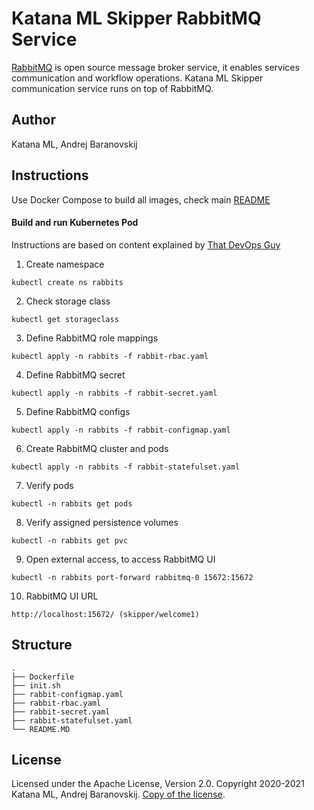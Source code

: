 # Katana ML Skipper RabbitMQ Service

[RabbitMQ](https://www.rabbitmq.com/) is open source message broker service, it enables services communication and workflow operations. Katana ML Skipper communication service runs on top of RabbitMQ.

## Author

Katana ML, Andrej Baranovskij

## Instructions

Use Docker Compose to build all images, check main [README](https://github.com/katanaml/katana-skipper/blob/master/README.md)

#### Build and run Kubernetes Pod

Instructions are based on content explained by [That DevOps Guy](https://www.youtube.com/c/MarcelDempers)

1. Create namespace

```
kubectl create ns rabbits
```

2. Check storage class

```
kubectl get storageclass
```

3. Define RabbitMQ role mappings

```
kubectl apply -n rabbits -f rabbit-rbac.yaml
```

4. Define RabbitMQ secret

```
kubectl apply -n rabbits -f rabbit-secret.yaml
```

5. Define RabbitMQ configs

```
kubectl apply -n rabbits -f rabbit-configmap.yaml
```

6. Create RabbitMQ cluster and pods

```
kubectl apply -n rabbits -f rabbit-statefulset.yaml
```

7. Verify pods

```
kubectl -n rabbits get pods
```

8. Verify assigned persistence volumes

```
kubectl -n rabbits get pvc
```

9. Open external access, to access RabbitMQ UI

```
kubectl -n rabbits port-forward rabbitmq-0 15672:15672
```

10. RabbitMQ UI URL

```
http://localhost:15672/ (skipper/welcome1)
```

## Structure

```
.
├── Dockerfile
├── init.sh
├── rabbit-configmap.yaml
├── rabbit-rbac.yaml
├── rabbit-secret.yaml
├── rabbit-statefulset.yaml
└── README.MD
```

## License

Licensed under the Apache License, Version 2.0. Copyright 2020-2021 Katana ML, Andrej Baranovskij. [Copy of the license](https://github.com/katanaml/katana-pipeline/blob/master/LICENSE).
